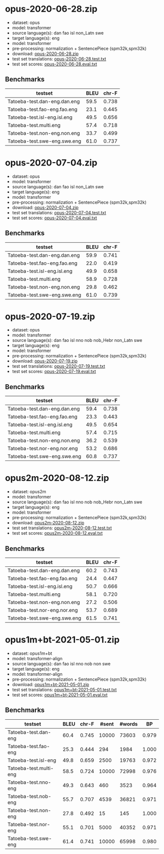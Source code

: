 # opus-2020-06-28.zip

* dataset: opus
* model: transformer
* source language(s): dan fao isl non_Latn swe
* target language(s): eng
* model: transformer
* pre-processing: normalization + SentencePiece (spm32k,spm32k)
* download: [opus-2020-06-28.zip](https://object.pouta.csc.fi/Tatoeba-MT-models/gmq-eng/opus-2020-06-28.zip)
* test set translations: [opus-2020-06-28.test.txt](https://object.pouta.csc.fi/Tatoeba-MT-models/gmq-eng/opus-2020-06-28.test.txt)
* test set scores: [opus-2020-06-28.eval.txt](https://object.pouta.csc.fi/Tatoeba-MT-models/gmq-eng/opus-2020-06-28.eval.txt)

## Benchmarks

| testset               | BLEU  | chr-F |
|-----------------------|-------|-------|
| Tatoeba-test.dan-eng.dan.eng 	| 59.5 	| 0.738 |
| Tatoeba-test.fao-eng.fao.eng 	| 23.1 	| 0.445 |
| Tatoeba-test.isl-eng.isl.eng 	| 49.5 	| 0.656 |
| Tatoeba-test.multi.eng 	| 57.4 	| 0.718 |
| Tatoeba-test.non-eng.non.eng 	| 33.7 	| 0.499 |
| Tatoeba-test.swe-eng.swe.eng 	| 61.0 	| 0.737 |


# opus-2020-07-04.zip

* dataset: opus
* model: transformer
* source language(s): dan fao isl non_Latn swe
* target language(s): eng
* model: transformer
* pre-processing: normalization + SentencePiece (spm32k,spm32k)
* download: [opus-2020-07-04.zip](https://object.pouta.csc.fi/Tatoeba-MT-models/gmq-eng/opus-2020-07-04.zip)
* test set translations: [opus-2020-07-04.test.txt](https://object.pouta.csc.fi/Tatoeba-MT-models/gmq-eng/opus-2020-07-04.test.txt)
* test set scores: [opus-2020-07-04.eval.txt](https://object.pouta.csc.fi/Tatoeba-MT-models/gmq-eng/opus-2020-07-04.eval.txt)

## Benchmarks

| testset               | BLEU  | chr-F |
|-----------------------|-------|-------|
| Tatoeba-test.dan-eng.dan.eng 	| 59.9 	| 0.741 |
| Tatoeba-test.fao-eng.fao.eng 	| 22.0 	| 0.419 |
| Tatoeba-test.isl-eng.isl.eng 	| 49.9 	| 0.658 |
| Tatoeba-test.multi.eng 	| 58.9 	| 0.728 |
| Tatoeba-test.non-eng.non.eng 	| 29.8 	| 0.462 |
| Tatoeba-test.swe-eng.swe.eng 	| 61.0 	| 0.739 |


# opus-2020-07-19.zip

* dataset: opus
* model: transformer
* source language(s): dan fao isl nno nob nob_Hebr non_Latn swe
* target language(s): eng
* model: transformer
* pre-processing: normalization + SentencePiece (spm32k,spm32k)
* download: [opus-2020-07-19.zip](https://object.pouta.csc.fi/Tatoeba-MT-models/gmq-eng/opus-2020-07-19.zip)
* test set translations: [opus-2020-07-19.test.txt](https://object.pouta.csc.fi/Tatoeba-MT-models/gmq-eng/opus-2020-07-19.test.txt)
* test set scores: [opus-2020-07-19.eval.txt](https://object.pouta.csc.fi/Tatoeba-MT-models/gmq-eng/opus-2020-07-19.eval.txt)

## Benchmarks

| testset               | BLEU  | chr-F |
|-----------------------|-------|-------|
| Tatoeba-test.dan-eng.dan.eng 	| 59.4 	| 0.738 |
| Tatoeba-test.fao-eng.fao.eng 	| 23.3 	| 0.443 |
| Tatoeba-test.isl-eng.isl.eng 	| 49.5 	| 0.654 |
| Tatoeba-test.multi.eng 	| 57.4 	| 0.715 |
| Tatoeba-test.non-eng.non.eng 	| 36.2 	| 0.539 |
| Tatoeba-test.nor-eng.nor.eng 	| 53.2 	| 0.686 |
| Tatoeba-test.swe-eng.swe.eng 	| 60.8 	| 0.737 |


# opus2m-2020-08-12.zip

* dataset: opus2m
* model: transformer
* source language(s): dan fao isl nno nob nob_Hebr non_Latn swe
* target language(s): eng
* model: transformer
* pre-processing: normalization + SentencePiece (spm32k,spm32k)
* download: [opus2m-2020-08-12.zip](https://object.pouta.csc.fi/Tatoeba-MT-models/gmq-eng/opus2m-2020-08-12.zip)
* test set translations: [opus2m-2020-08-12.test.txt](https://object.pouta.csc.fi/Tatoeba-MT-models/gmq-eng/opus2m-2020-08-12.test.txt)
* test set scores: [opus2m-2020-08-12.eval.txt](https://object.pouta.csc.fi/Tatoeba-MT-models/gmq-eng/opus2m-2020-08-12.eval.txt)

## Benchmarks

| testset               | BLEU  | chr-F |
|-----------------------|-------|-------|
| Tatoeba-test.dan-eng.dan.eng 	| 60.2 	| 0.743 |
| Tatoeba-test.fao-eng.fao.eng 	| 24.4 	| 0.447 |
| Tatoeba-test.isl-eng.isl.eng 	| 50.7 	| 0.666 |
| Tatoeba-test.multi.eng 	| 58.1 	| 0.720 |
| Tatoeba-test.non-eng.non.eng 	| 27.2 	| 0.506 |
| Tatoeba-test.nor-eng.nor.eng 	| 53.7 	| 0.689 |
| Tatoeba-test.swe-eng.swe.eng 	| 61.5 	| 0.741 |


# opus1m+bt-2021-05-01.zip

* dataset: opus1m+bt
* model: transformer-align
* source language(s): dan fao isl nno nob non swe
* target language(s): eng
* model: transformer-align
* pre-processing: normalization + SentencePiece (spm32k,spm32k)
* download: [opus1m+bt-2021-05-01.zip](https://object.pouta.csc.fi/Tatoeba-MT-models/gmq-eng/opus1m+bt-2021-05-01.zip)
* test set translations: [opus1m+bt-2021-05-01.test.txt](https://object.pouta.csc.fi/Tatoeba-MT-models/gmq-eng/opus1m+bt-2021-05-01.test.txt)
* test set scores: [opus1m+bt-2021-05-01.eval.txt](https://object.pouta.csc.fi/Tatoeba-MT-models/gmq-eng/opus1m+bt-2021-05-01.eval.txt)

## Benchmarks

| testset | BLEU  | chr-F | #sent | #words | BP |
|---------|-------|-------|-------|--------|----|
| Tatoeba-test.dan-eng 	| 60.4 	| 0.745 	| 10000 	| 73603 	| 0.979 |
| Tatoeba-test.fao-eng 	| 25.3 	| 0.444 	| 294 	| 1984 	| 1.000 |
| Tatoeba-test.isl-eng 	| 49.8 	| 0.659 	| 2500 	| 19763 	| 0.972 |
| Tatoeba-test.multi-eng 	| 58.5 	| 0.724 	| 10000 	| 72998 	| 0.976 |
| Tatoeba-test.nno-eng 	| 49.3 	| 0.643 	| 460 	| 3523 	| 0.964 |
| Tatoeba-test.nob-eng 	| 55.7 	| 0.707 	| 4539 	| 36821 	| 0.971 |
| Tatoeba-test.non-eng 	| 27.8 	| 0.492 	| 15 	| 145 	| 1.000 |
| Tatoeba-test.nor-eng 	| 55.1 	| 0.701 	| 5000 	| 40352 	| 0.971 |
| Tatoeba-test.swe-eng 	| 61.4 	| 0.741 	| 10000 	| 65998 	| 0.980 |

